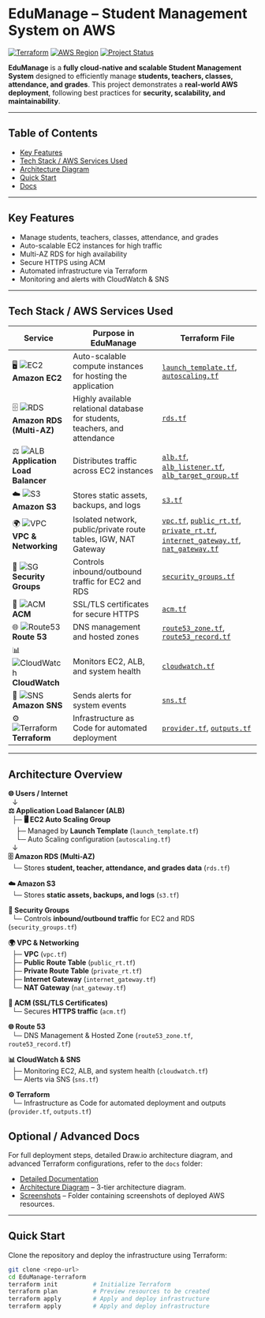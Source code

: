 # EduManage – Student Management System on AWS

[![Terraform](https://img.shields.io/badge/Terraform-v1.5.7-blue)](https://www.terraform.io/)
[![AWS Region](https://img.shields.io/badge/AWS-Asia%20Pacific%20(Mumbai)-orange)](https://aws.amazon.com/)
[![Project Status](https://img.shields.io/badge/Status-Completed-brightgreen)]()

**EduManage** is a **fully cloud-native and scalable Student Management System** designed to efficiently manage **students, teachers, classes, attendance, and grades**. This project demonstrates a **real-world AWS deployment**, following best practices for **security, scalability, and maintainability**.

---

## Table of Contents
- [Key Features](#key-features)
- [Tech Stack / AWS Services Used](#tech-stack--aws-services-used)
- [Architecture Diagram](#architecture-diagram)
- [Quick Start](#quick-start)
- [Docs](#optional--advanced-docs)

---

## Key Features
- Manage students, teachers, classes, attendance, and grades
- Auto-scalable EC2 instances for high traffic
- Multi-AZ RDS for high availability
- Secure HTTPS using ACM
- Automated infrastructure via Terraform
- Monitoring and alerts with CloudWatch & SNS

---

## Tech Stack / AWS Services Used

| Service | Purpose in EduManage | Terraform File |
|---------|--------------------|----------------|
| 🖥️ ![EC2](https://img.shields.io/badge/EC2-Compute-blue) **Amazon EC2** | Auto-scalable compute instances for hosting the application | [`launch_template.tf`](launch_template.tf), [`autoscaling.tf`](autoscaling.tf) |
| 🗄️ ![RDS](https://img.shields.io/badge/RDS-Database-orange) **Amazon RDS (Multi-AZ)** | Highly available relational database for students, teachers, and attendance | [`rds.tf`](rds.tf) |
| ⚖️ ![ALB](https://img.shields.io/badge/ALB-LoadBalancer-yellow) **Application Load Balancer** | Distributes traffic across EC2 instances | [`alb.tf`](alb.tf), [`alb_listener.tf`](alb_listener.tf), [`alb_target_group.tf`](alb_target_group.tf) |
| ☁️ ![S3](https://img.shields.io/badge/S3-Storage-lightblue) **Amazon S3** | Stores static assets, backups, and logs | [`s3.tf`](s3.tf) |
| 🌍 ![VPC](https://img.shields.io/badge/VPC-Network-green) **VPC & Networking** | Isolated network, public/private route tables, IGW, NAT Gateway | [`vpc.tf`](vpc.tf), [`public_rt.tf`](public_rt.tf), [`private_rt.tf`](private_rt.tf), [`internet_gateway.tf`](internet_gateway.tf), [`nat_gateway.tf`](nat_gateway.tf) |
| 🔐 ![SG](https://img.shields.io/badge/SecurityGroups-Firewall-red) **Security Groups** | Controls inbound/outbound traffic for EC2 and RDS | [`security_groups.tf`](security_groups.tf) |
| 🔑 ![ACM](https://img.shields.io/badge/ACM-Certificate-purple) **ACM** | SSL/TLS certificates for secure HTTPS | [`acm.tf`](acm.tf) |
| 🌐 ![Route53](https://img.shields.io/badge/Route53-DNS-blueviolet) **Route 53** | DNS management and hosted zones | [`route53_zone.tf`](route53_zone.tf), [`route53_record.tf`](route53_record.tf) |
| 📊 ![CloudWatch](https://img.shields.io/badge/CloudWatch-Monitoring-lightgrey) **CloudWatch** | Monitors EC2, ALB, and system health | [`cloudwatch.tf`](cloudwatch.tf) |
| 📣 ![SNS](https://img.shields.io/badge/SNS-Notifications-pink) **Amazon SNS** | Sends alerts for system events | [`sns.tf`](sns.tf) |
| ⚙️ ![Terraform](https://img.shields.io/badge/Terraform-IaC-lightblue) **Terraform** | Infrastructure as Code for automated deployment | [`provider.tf`](provider.tf), [`outputs.tf`](outputs.tf) |

---


## Architecture Overview

**🌐 Users / Internet**  
&nbsp;&nbsp;↓  
**⚖️ Application Load Balancer (ALB)**  
&nbsp;&nbsp;├─ **🖥️ EC2 Auto Scaling Group**  
&nbsp;&nbsp;&nbsp;&nbsp;├─ Managed by **Launch Template** (`launch_template.tf`)  
&nbsp;&nbsp;&nbsp;&nbsp;└─ Auto Scaling configuration (`autoscaling.tf`)  
&nbsp;&nbsp;↓  
**🗄️ Amazon RDS (Multi-AZ)**  
&nbsp;&nbsp;└─ Stores **student, teacher, attendance, and grades data** (`rds.tf`)  

**☁️ Amazon S3**  
&nbsp;&nbsp;└─ Stores **static assets, backups, and logs** (`s3.tf`)  

**🔐 Security Groups**  
&nbsp;&nbsp;└─ Controls **inbound/outbound traffic** for EC2 and RDS (`security_groups.tf`)  

**🌍 VPC & Networking**  
&nbsp;&nbsp;├─ **VPC** (`vpc.tf`)  
&nbsp;&nbsp;├─ **Public Route Table** (`public_rt.tf`)  
&nbsp;&nbsp;├─ **Private Route Table** (`private_rt.tf`)  
&nbsp;&nbsp;├─ **Internet Gateway** (`internet_gateway.tf`)  
&nbsp;&nbsp;└─ **NAT Gateway** (`nat_gateway.tf`)  

**🔑 ACM (SSL/TLS Certificates)**  
&nbsp;&nbsp;└─ Secures **HTTPS traffic** (`acm.tf`)  

**🌐 Route 53**  
&nbsp;&nbsp;└─ DNS Management & Hosted Zone (`route53_zone.tf`, `route53_record.tf`)  

**📊 CloudWatch & SNS**  
&nbsp;&nbsp;├─ Monitoring EC2, ALB, and system health (`cloudwatch.tf`)  
&nbsp;&nbsp;└─ Alerts via SNS (`sns.tf`)  

**⚙️ Terraform**  
&nbsp;&nbsp;└─ Infrastructure as Code for automated deployment and outputs (`provider.tf`, `outputs.tf`)



## Optional / Advanced Docs

For full deployment steps, detailed Draw.io architecture diagram, and advanced Terraform configurations, refer to the `docs` folder:

- [Detailed Documentation](docs/README.md)
- [Architecture Diagram](architecture/architecture_diagram.png) – 3-tier architecture diagram.  
- [Screenshots](screenshots/) – Folder containing screenshots of deployed AWS resources.


---

## Quick Start

Clone the repository and deploy the infrastructure using Terraform:

```bash
git clone <repo-url>
cd EduManage-terraform
terraform init          # Initialize Terraform
terraform plan          # Preview resources to be created
terraform apply         # Apply and deploy infrastructure
terraform apply         # Apply and deploy infrastructure
